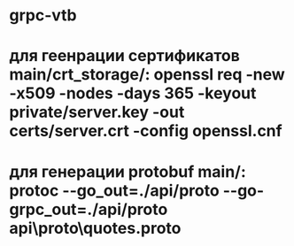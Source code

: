 # grpc-vtb
# для геенрации сертификатов main/crt_storage/: openssl req -new -x509 -nodes -days 365 -keyout private/server.key -out certs/server.crt -config openssl.cnf
# для генерации protobuf main/: protoc --go_out=./api/proto --go-grpc_out=./api/proto api\proto\quotes.proto
